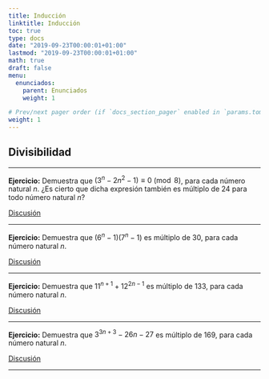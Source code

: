 ```yaml
---
title: Inducción
linktitle: Inducción
toc: true
type: docs
date: "2019-09-23T00:00:01+01:00"
lastmod: "2019-09-23T00:00:01+01:00"
math: true
draft: false
menu:
  enunciados:
    parent: Enunciados
    weight: 1

# Prev/next pager order (if `docs_section_pager` enabled in `params.toml`)
weight: 1
---
```


## Divisibilidad

---

**Ejercicio:** Demuestra que $(3^n - 2n^2 - 1)\equiv 0\pmod{8}$, para cada número natural $n$. ¿Es cierto que dicha expresión también es múltiplo de $24$ para todo número natural $n$?

[Discusión](/2019/09/23/comenzamos-nuevo-proyecto-de-problemas-de-oposicion/)

---

**Ejercicio:** Demuestra que $(6^n - 1)(7^n - 1)$ es múltiplo de $30$, para cada número natural $n$.

[Discusión](/2019/09/24/enunciados-propuestos-ii/)

---

**Ejercicio:** Demuestra que $11^{n+1} + 12^{2n-1}$ es múltiplo de $133$, para cada número natural $n$.

[Discusión](/2019/09/23/comenzamos-nuevo-proyecto-de-problemas-de-oposicion/)

---

**Ejercicio:** Demuestra que $3^{3n+3} - 26n - 27$ es múltiplo de $169$, para cada número natural $n$.

[Discusión](/2019/09/24/enunciados-propuestos-ii/)

---
